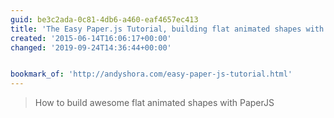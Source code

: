 ```yaml
---
guid: be3c2ada-0c81-4db6-a460-eaf4657ec413
title: 'The Easy Paper.js Tutorial, building flat animated shapes with @PaperJS'
created: '2015-06-14T16:06:17+00:00'
changed: '2019-09-24T14:36:44+00:00'


bookmark_of: 'http://andyshora.com/easy-paper-js-tutorial.html'
---
```



<blockquote>How to build awesome flat animated shapes with PaperJS</blockquote>

